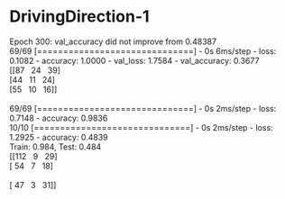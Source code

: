 # DrivingDirection-1

Epoch 300: val_accuracy did not improve from 0.48387 <br/>
69/69 [==============================] - 0s 6ms/step - loss: 0.1082 - accuracy: 1.0000 - val_loss: 1.7584 - val_accuracy: 0.3677  <br/>
[[87 &nbsp; 24 &nbsp; 39]  <br/>
 [44 &nbsp; 11 &nbsp; 24]  <br/>
 [55 &nbsp; 10 &nbsp; 16]] <br/>  
69/69 [==============================] - 0s 2ms/step - loss: 0.7148 - accuracy: 0.9836  <br/>
10/10 [==============================] - 0s 2ms/step - loss: 1.2925 - accuracy: 0.4839  <br/>
Train: 0.984, Test: 0.484  <br/>
[[112 &nbsp;  9 &nbsp;  29]             <br/>
 [ 54 &nbsp;  7 &nbsp;  18]             <br/>  
 [ 47 &nbsp;  3 &nbsp;  31]]            <br/>

